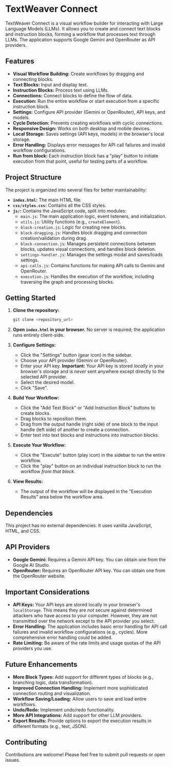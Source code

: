 # TextWeaver Connect

TextWeaver Connect is a visual workflow builder for interacting with Large Language Models (LLMs). It allows you to create and connect text blocks and instruction blocks, forming a workflow that processes text through LLMs. The application supports Google Gemini and OpenRouter as API providers.

## Features

*   **Visual Workflow Building:** Create workflows by dragging and connecting blocks.
*   **Text Blocks:** Input and display text.
*   **Instruction Blocks:** Process text using LLMs.
*   **Connections:** Connect blocks to define the flow of data.
*   **Execution:** Run the entire workflow or start execution from a specific instruction block.
*   **Settings:** Configure API provider (Gemini or OpenRouter), API keys, and models.
*   **Cycle Detection:** Prevents creating workflows with cyclic connections.
*   **Responsive Design:** Works on both desktop and mobile devices.
*   **Local Storage:** Saves settings (API keys, models) in the browser's local storage.
*   **Error Handling:** Displays error messages for API call failures and invalid workflow configurations.
* **Run from block:** Each instruction block has a "play" button to initiate execution from that point, useful for testing parts of a workflow.

## Project Structure

The project is organized into several files for better maintainability:

*   **`index.html`:**  The main HTML file.
*   **`css/styles.css`:**  Contains all the CSS styles.
*   **`js/`:**  Contains the JavaScript code, split into modules:
    *   `main.js`: The main application logic, event listeners, and initialization.
    *   `utils.js`: Utility functions (e.g., `createElement`).
    *   `block-creation.js`: Logic for creating new blocks.
    *   `block-dragging.js`: Handles block dragging and connection creation/validation during drag.
    *   `block-connection.js`: Manages persistent connections between blocks, updates visual connections, and handles block deletion.
    *   `settings-handler.js`: Manages the settings modal and saves/loads settings.
    *   `api-calls.js`: Contains functions for making API calls to Gemini and OpenRouter.
    *   `execution.js`: Handles the execution of the workflow, including traversing the graph and processing blocks.

## Getting Started

1.  **Clone the repository:**

    ```bash
    git clone <repository_url>
    ```

2.  **Open `index.html` in your browser.** No server is required; the application runs entirely client-side.

3.  **Configure Settings:**
    *   Click the "Settings" button (gear icon) in the sidebar.
    *   Choose your API provider (Gemini or OpenRouter).
    *   Enter your API key.  **Important:**  Your API key is stored *locally* in your browser's storage and is *never* sent anywhere except directly to the selected API provider.
    *   Select the desired model.
    *   Click "Save".

4.  **Build Your Workflow:**
    *   Click the "Add Text Block" or "Add Instruction Block" buttons to create blocks.
    *   Drag blocks to reposition them.
    *   Drag from the output handle (right side) of one block to the input handle (left side) of another to create a connection.
    *   Enter text into text blocks and instructions into instruction blocks.

5.  **Execute Your Workflow:**
    *   Click the "Execute" button (play icon) in the sidebar to run the entire workflow.
    *   Click the "play" button on an individual instruction block to run the workflow *from that block*.

6.  **View Results:**
    *   The output of the workflow will be displayed in the "Execution Results" area below the workflow area.

## Dependencies

This project has no external dependencies. It uses vanilla JavaScript, HTML, and CSS.

## API Providers

*   **Google Gemini:**  Requires a Gemini API key.  You can obtain one from the Google AI Studio.
*   **OpenRouter:** Requires an OpenRouter API key. You can obtain one from the OpenRouter website.

## Important Considerations

*   **API Keys:** Your API keys are stored locally in your browser's `localStorage`.  This means they are *not* secure against determined attackers who have access to your computer.  However, they are not transmitted over the network except to the API provider you select.
*   **Error Handling:** The application includes basic error handling for API call failures and invalid workflow configurations (e.g., cycles).  More comprehensive error handling could be added.
*   **Rate Limiting:**  Be aware of the rate limits and usage quotas of the API providers you use.

## Future Enhancements

*   **More Block Types:**  Add support for different types of blocks (e.g., branching logic, data transformation).
*   **Improved Connection Handling:** Implement more sophisticated connection routing and visualization.
*   **Workflow Saving/Loading:** Allow users to save and load entire workflows.
*   **Undo/Redo:** Implement undo/redo functionality.
*   **More API Integrations:** Add support for other LLM providers.
*   **Export Results:** Provide options to export the execution results in different formats (e.g., text, JSON).

## Contributing

Contributions are welcome!  Please feel free to submit pull requests or open issues.